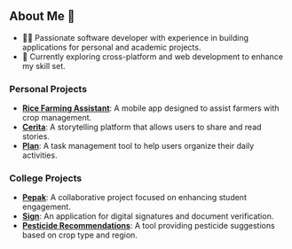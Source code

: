 ## About Me 👀 

- 👨‍💻 Passionate software developer with experience in building applications for personal and academic projects.
- 🌱 Currently exploring cross-platform and web development to enhance my skill set.

### Personal Projects
- **[Rice Farming Assistant](https://github.com/Alstonargodi/Rifsa-apps)**: A mobile app designed to assist farmers with crop management.
- **[Cerita](https://github.com/Alstonargodi/Cerita)**: A storytelling platform that allows users to share and read stories.
- **[Plan](https://github.com/Alstonargodi/Plan)**: A task management tool to help users organize their daily activities.

### College Projects
- **[Pepak](https://github.com/Alstonargodi/Pepak)**: A collaborative project focused on enhancing student engagement.
- **[Sign](https://github.com/Alstonargodi/Sign)**: An application for digital signatures and document verification.
- **[Pesticide Recommendations](https://github.com/Alstonargodi/Pesticide-Recommendations)**: A tool providing pesticide suggestions based on crop type and region.
